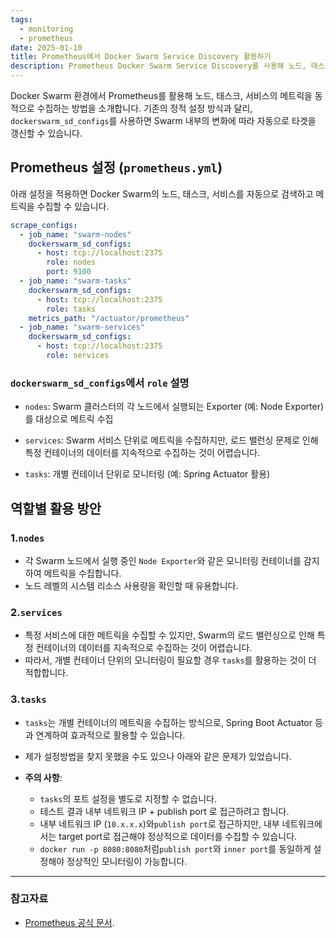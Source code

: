 ```yaml
---
tags:
  - monitoring
  - prometheus
date: 2025-01-10
title: Prometheus에서 Docker Swarm Service Discovery 활용하기
description: Prometheus Docker Swarm Service Discovery를 사용해 노드, 태스크, 서비스를 자동 감지해 모니터링하는 방법을 소개합니다.
---
```

Docker Swarm 환경에서 Prometheus를 활용해 노드, 태스크, 서비스의 메트릭을 동적으로 수집하는 방법을 소개합니다. 기존의 정적 설정 방식과 달리, `dockerswarm_sd_configs`를 사용하면 Swarm 내부의 변화에 따라 자동으로 타겟을 갱신할 수 있습니다.

## Prometheus 설정 (`prometheus.yml`)

아래 설정을 적용하면 Docker Swarm의 노드, 태스크, 서비스를 자동으로 검색하고 메트릭을 수집할 수 있습니다.

```yaml
scrape_configs:
  - job_name: "swarm-nodes"
    dockerswarm_sd_configs:
      - host: tcp://localhost:2375
        role: nodes
        port: 9100
  - job_name: "swarm-tasks"
    dockerswarm_sd_configs:
      - host: tcp://localhost:2375
        role: tasks
    metrics_path: "/actuator/prometheus"
  - job_name: "swarm-services"
    dockerswarm_sd_configs:
      - host: tcp://localhost:2375
        role: services
```

### `dockerswarm_sd_configs`에서 `role` 설명

- `nodes`: Swarm 클러스터의 각 노드에서 실행되는 Exporter (예: Node Exporter)를 대상으로 메트릭 수집
    
- `services`: Swarm 서비스 단위로 메트릭을 수집하지만, 로드 밸런싱 문제로 인해 특정 컨테이너의 데이터를 지속적으로 수집하는 것이 어렵습니다.
- `tasks`: 개별 컨테이너 단위로 모니터링 (예: Spring Actuator 활용)
    

## 역할별 활용 방안

### 1.`nodes`
- 각 Swarm 노드에서 실행 중인 `Node Exporter`와 같은 모니터링 컨테이너를 감지하여 메트릭을 수집합니다.
- 노드 레벨의 시스템 리소스 사용량을 확인할 때 유용합니다.
    

### 2.`services`

- 특정 서비스에 대한 메트릭을 수집할 수 있지만, Swarm의 로드 밸런싱으로 인해 특정 컨테이너의 데이터를 지속적으로 수집하는 것이 어렵습니다.
- 따라서, 개별 컨테이너 단위의 모니터링이 필요할 경우 `tasks`를 활용하는 것이 더 적합합니다.

### 3.`tasks`

- `tasks`는 개별 컨테이너의 메트릭을 수집하는 방식으로, Spring Boot Actuator 등과 연계하여 효과적으로 활용할 수 있습니다.
- 제가 설정방법을 찾지 못했을 수도 있으나 아래와 같은 문제가 있었습니다.
- **주의 사항**:
    
    - `tasks`의 포트 설정을 별도로 지정할 수 없습니다.
    - 테스트 결과 내부 네트워크 IP + publish port 로 접근하려고 합니다.
    - 내부 네트워크 IP (`10.x.x.x`)와`publish port`로 접근하지만, 내부 네트워크에서는 target port로 접근해야 정상적으로 데이터를 수집할 수 있습니다.
    - `docker run -p 8080:8080`처럼`publish port`와 `inner port`를 동일하게 설정해야 정상적인 모니터링이 가능합니다.
        

---

### 참고자료

- [Prometheus 공식 문서](https://prometheus.io/docs/prometheus/latest/configuration/configuration/).